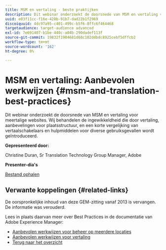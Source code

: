 ```yaml
---
title: MSM en vertaling - beste praktijken
description: Dit webinar onderzoekt de doorsnede van MSM en vertaling voor meertalige websites. Wij behandelen de ingewikkeldheid die door vertaling, aanbevelingen voor plaatsstructuur, en een korte vergelijking van vertaalschakelaars en hulpmiddelen voor diverse gebruiksgevallen wordt geïntroduceerd.
uuid: e03f11cc-f16e-428b-91b7-dad22b1f2969
discoiquuid: 4dc97a95-c401-499c-b5f6-8ffc6f464468
targetaudience: target-audience advanced
exl-id: 7e691407-b1be-440c-a04b-290dadef113f
source-git-commit: 19832f1904681d68c102ddbdc8925cebf5dffcb2
workflow-type: tm+mt
source-wordcount: '162'
ht-degree: 0%

---
```


# MSM en vertaling: Aanbevolen werkwijzen {#msm-and-translation-best-practices}

Dit webinar onderzoekt de doorsnede van MSM en vertaling voor meertalige websites. Wij behandelen de ingewikkeldheid die door vertaling, aanbevelingen voor plaatsstructuur, en een korte vergelijking van vertaalschakelaars en hulpmiddelen voor diverse gebruiksgevallen wordt geïntroduceerd.

**Gepresenteerd door:**

Christine Duran, Sr Translation Technology Group Manager, Adobe

**Presenter-dia&#39;s**

[Bestand ophalen](assets/20130731-adobe-msm-and-translation-best-practices.pdf)

## Verwante koppelingen {#related-links}

De oorspronkelijke inhoud van deze GEM-zitting vanaf 2013 is vervangen. De informatie was verouderd.

Lees in plaats daarvan meer over Best Practices in de documentatie van Adobe Experience Manager:

* [Aanbevolen werkwijzen voor beheer op meerdere locaties](https://docs.adobe.com/docs/en/aem/6-1/administer/sites/msm/msm-bp.html)
* [Aanbevolen werkwijzen voor vertaling](https://docs.adobe.com/docs/en/aem/6-1/administer/sites/translation/tc-bp.html)
* [Terug naar het overzicht](https://helpx.adobe.com/experience-manager/kt/eseminars/gems/aem-index.html)
